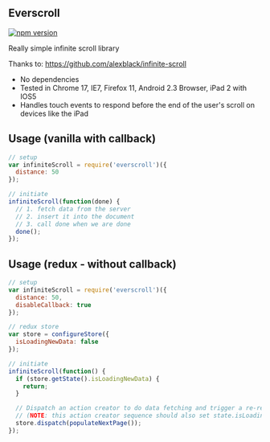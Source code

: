 Everscroll
----------

[![npm version](https://badge.fury.io/js/everscroll.svg)](http://badge.fury.io/js/everscroll)

Really simple infinite scroll library

Thanks to: https://github.com/alexblack/infinite-scroll

- No dependencies
- Tested in Chrome 17, IE7, Firefox 11, Android 2.3 Browser, iPad 2 with IOS5
- Handles touch events to respond before the end of the user's scroll on devices like the iPad

## Usage (vanilla with callback)

``` js
// setup
var infiniteScroll = require('everscroll')({
  distance: 50
});

// initiate
infiniteScroll(function(done) {
  // 1. fetch data from the server
  // 2. insert it into the document
  // 3. call done when we are done
  done();
});
```

## Usage (redux - without callback)
``` js
// setup
var infiniteScroll = require('everscroll')({
  distance: 50,
  disableCallback: true
});

// redux store
var store = configureStore({
  isLoadingNewData: false
});

// initiate
infiniteScroll(function() {
  if (store.getState().isLoadingNewData) {
    return;
  }

  // Dispatch an action creator to do data fetching and trigger a re-render
  // (NOTE: this action creator sequence should also set state.isLoadingNewData appropriately)
  store.dispatch(populateNextPage());
});
```
